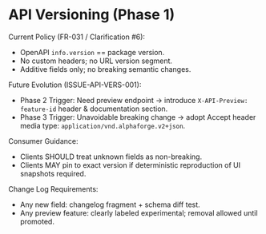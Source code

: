# API Versioning (Phase 1)

Current Policy (FR-031 / Clarification #6):
- OpenAPI `info.version` == package version.
- No custom headers; no URL version segment.
- Additive fields only; no breaking semantic changes.

Future Evolution (ISSUE-API-VERS-001):
- Phase 2 Trigger: Need preview endpoint → introduce `X-API-Preview: feature-id` header & documentation section.
- Phase 3 Trigger: Unavoidable breaking change → adopt Accept header media type: `application/vnd.alphaforge.v2+json`.

Consumer Guidance:
- Clients SHOULD treat unknown fields as non-breaking.
- Clients MAY pin to exact version if deterministic reproduction of UI snapshots required.

Change Log Requirements:
- Any new field: changelog fragment + schema diff test.
- Any preview feature: clearly labeled experimental; removal allowed until promoted.

